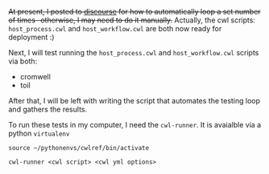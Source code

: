 ~~At present, I posted to [discourse](https://cwl.discourse.group/t/scatter-a-specific-number-of-times/71) for how to automatically loop a set number of times- otherwise, I may need to do it manually.~~
Actually, the cwl scripts: `host_process.cwl` and `host_workflow.cwl` are both now ready for deployment :)

Next, I will test running the `host_process.cwl` and `host_workflow.cwl` scripts via both: 
- cromwell
- toil

After that, I will be left with writing the script that automates the testing loop and gathers the results.

To run these tests in my computer, I need the `cwl-runner`. It is avaialble via a python `virtualenv`


```
source ~/pythonenvs/cwlref/bin/activate

cwl-runner <cwl script> <cwl yml options>

```
